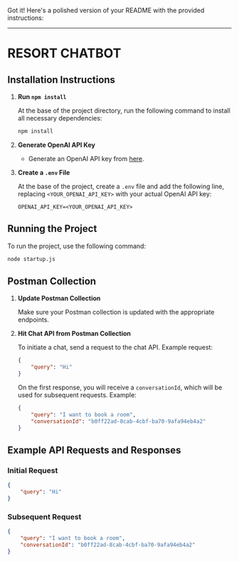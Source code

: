 Got it! Here's a polished version of your README with the provided instructions:

---

# RESORT CHATBOT

## Installation Instructions

1. **Run `npm install`**

   At the base of the project directory, run the following command to install all necessary dependencies:

   ```bash
   npm install
   ```

2. **Generate OpenAI API Key**

   - Generate an OpenAI API key from [here](https://www.openai.com/api/).

3. **Create a `.env` File**

   At the base of the project, create a `.env` file and add the following line, replacing `<YOUR_OPENAI_API_KEY>` with your actual OpenAI API key:

   ```env
   OPENAI_API_KEY=<YOUR_OPENAI_API_KEY>
   ```

## Running the Project

To run the project, use the following command:

```bash
node startup.js
```

## Postman Collection

1. **Update Postman Collection**

   Make sure your Postman collection is updated with the appropriate endpoints.

2. **Hit Chat API from Postman Collection**

   To initiate a chat, send a request to the chat API. Example request:

   ```json
   {
       "query": "Hi"
   }
   ```

   On the first response, you will receive a `conversationId`, which will be used for subsequent requests. Example:

   ```json
   {
       "query": "I want to book a room",
       "conversationId": "b0ff22ad-8cab-4cbf-ba70-9afa94eb4a2"
   }
   ```

## Example API Requests and Responses

### Initial Request

```json
{
    "query": "Hi"
}
```

### Subsequent Request

```json
{
    "query": "I want to book a room",
    "conversationId": "b0ff22ad-8cab-4cbf-ba70-9afa94eb4a2"
}
```

